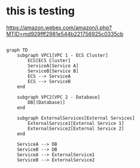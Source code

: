 # this is testing
https://amazon.webex.com/amazon/j.php?MTID=md929fff2981e544b221756925c0335cb

```mermaid

graph TD
    subgraph VPC1[VPC 1 - ECS Cluster]
        ECS[ECS Cluster]
        ServiceA[Service A]
        ServiceB[Service B]
        ECS --> ServiceA
        ECS --> ServiceB
    end

    subgraph VPC2[VPC 2 - Database]
        DB[(Database)]
    end

    subgraph ExternalServices[External Services]
        ExternalService1[External Service 1]
        ExternalService2[External Service 2]
    end

    ServiceA --> DB
    ServiceB --> DB
    ServiceA --> ExternalService1
    ServiceB --> ExternalService2

```
